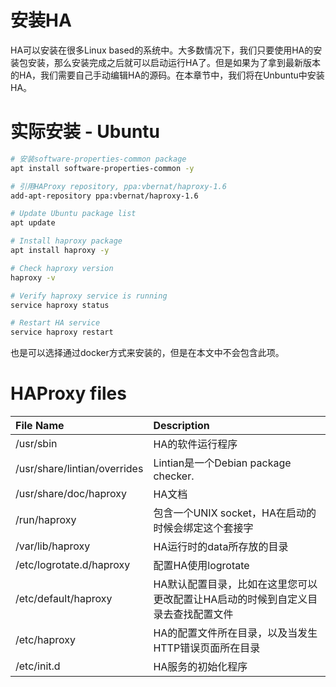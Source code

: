 # 安装HA
HA可以安装在很多Linux based的系统中。大多数情况下，我们只要使用HA的安装包安装，那么安装完成之后就可以启动运行HA了。但是如果为了拿到最新版本的HA，我们需要自己手动编辑HA的源码。在本章节中，我们将在Unbuntu中安装HA。

# 实际安装 - Ubuntu
```sh
# 安装software-properties-common package
apt install software-properties-common -y

# 引用HAProxy repository, ppa:vbernat/haproxy-1.6
add-apt-repository ppa:vbernat/haproxy-1.6

# Update Ubuntu package list
apt update

# Install haproxy package
apt install haproxy -y

# Check haproxy version
haproxy -v

# Verify haproxy service is running
service haproxy status

# Restart HA service
service haproxy restart


```

也是可以选择通过docker方式来安装的，但是在本文中不会包含此项。


# HAProxy files
| File Name | Description |
|:---|:---|
| /usr/sbin | HA的软件运行程序 |
| /usr/share/lintian/overrides | Lintian是一个Debian package checker. |
| /usr/share/doc/haproxy | HA文档 |
| /run/haproxy | 包含一个UNIX socket，HA在启动的时候会绑定这个套接字 |
| /var/lib/haproxy | HA运行时的data所存放的目录 |
| /etc/logrotate.d/haproxy | 配置HA使用logrotate |
| /etc/default/haproxy | HA默认配置目录，比如在这里您可以更改配置让HA启动的时候到自定义目录去查找配置文件 |
| /etc/haproxy | HA的配置文件所在目录，以及当发生HTTP错误页面所在目录 |
| /etc/init.d | HA服务的初始化程序 |
